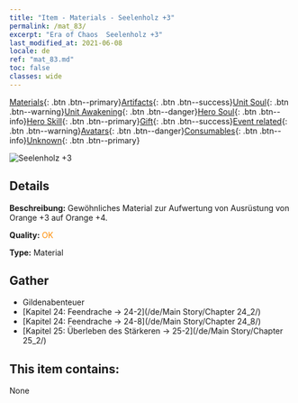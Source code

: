 ```yaml
---
title: "Item - Materials - Seelenholz +3"
permalink: /mat_83/
excerpt: "Era of Chaos  Seelenholz +3"
last_modified_at: 2021-06-08
locale: de
ref: "mat_83.md"
toc: false
classes: wide
---
```

 [Materials](/ItemsDE/){: .btn .btn--primary}[Artifacts](/ItemsDE/Artifacts/){: .btn .btn--success}[Unit Soul](/ItemsDE/UnitSoul/){: .btn .btn--warning}[Unit Awakening](/ItemsDE/UnitAwakening/){: .btn .btn--danger}[Hero Soul](/ItemsDE/HeroSoul/){: .btn .btn--info}[Hero Skill](/ItemsDE/HeroSkill/){: .btn .btn--primary}[Gift](/ItemsDE/Gift/){: .btn .btn--success}[Event related](/ItemsDE/Events/){: .btn .btn--warning}[Avatars](/ItemsDE/Avatars/){: .btn .btn--danger}[Consumables](/ItemsDE/Consumables/){: .btn .btn--info}[Unknown](/ItemsDE/Unknown/){: .btn .btn--primary}

 ![Seelenholz +3](/images/t/i_cailiao_mucai3.png)

## Details
 **Beschreibung:** Gewöhnliches Material zur Aufwertung von Ausrüstung von Orange +3 auf Orange +4.

 **Quality:** <span style="color: #FF8C00">OK</span>

 **Type:** Material

## Gather

*    Gildenabenteuer 
*    [Kapitel 24: Feendrache -> 24-2](/de/Main Story/Chapter 24_2/) 
*    [Kapitel 24: Feendrache -> 24-8](/de/Main Story/Chapter 24_8/) 
*    [Kapitel 25: Überleben des Stärkeren -> 25-2](/de/Main Story/Chapter 25_2/) 

## This item contains:

  None

